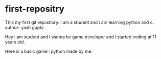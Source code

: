 # first-repositry
This my first git repostiory. I am a student and i am learning python and c.
author- yash gupta

Hey i am student and i wanna be game developer and i started coding at 11 years old.

Here is a basic game i python made by me.

